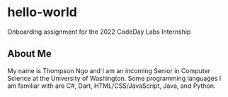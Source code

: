 # hello-world
Onboarding assignment for the 2022 CodeDay Labs Internship
## About Me
My name is Thompson Ngo and I am an incoming Senior in Computer Science at the University of Washington. Some programming languages I am familiar with are C#, Dart, HTML/CSS/JavaScript, Java, and Python.
